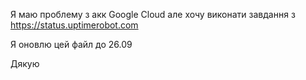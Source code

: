 Я маю проблему з акк Google Cloud але хочу  виконати завдання з https://status.uptimerobot.com

Я оновлю цей файл до 26.09 

Дякую
